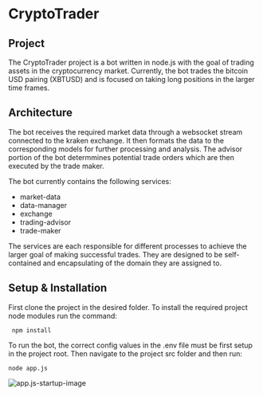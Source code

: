 # CryptoTrader

## Project
The CryptoTrader project is a bot written in node.js with the goal of trading assets in the cryptocurrency market.
Currently, the bot trades the bitcoin USD pairing (XBTUSD) and is focused on taking long positions in the larger time frames.

## Architecture
The bot receives the required market data through a websocket stream connected to the kraken exchange.
It then formats the data to the corresponding models for further processing and analysis. The advisor portion
of the bot determmines potential trade orders which are then executed by the trade maker.

The bot currently contains the following services:

* market-data
* data-manager
* exchange
* trading-advisor
* trade-maker

The services are each responsible for different processes to achieve the larger goal of making successful trades.
They are designed to be self-contained and encapsulating of the domain they are assigned to.

## Setup & Installation
First clone the project in the desired folder.
To install the required project node modules run the command:
```
 npm install
```

To run the bot, the correct config values in the .env file must be first setup in the project root.
Then navigate to the project src folder and then run:

```
node app.js
```
![app.js-startup-image](https://imgur.com/RKmOpXP)